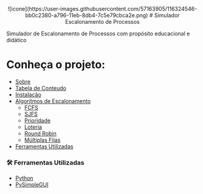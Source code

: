 <p align="center">
![icone](https://user-images.githubusercontent.com/57163905/116324546-bb0c2380-a796-11eb-8db4-7c5e79cbca2e.png)
# Simulador Escalonamento de Processos
</p>

Simulador de Escalonamento de Processos com propósito educacional e didático

Conheça o projeto:
=================
<!--ts-->
   * [Sobre](#Sobre)
   * [Tabela de Conteudo](#tabela-de-conteudo)
   * [Instalação](#instalacao)
   * [Algoritmos de Escalonamento](#como-usar)
      * [FCFS](#pre-requisitos)
      * [SJFS](#local-files)
      * [Prioridade](#remote-files)
      * [Loteria](#multiple-files)
      * [Round Robin](#combo)
      * [Múltiplas Filas](#combo)
   * [Ferramentas Utilizadas](#testes)
<!--te-->



### 🛠 Ferramentas Utilizadas

- [Python](https://www.python.org/)
- [PySimpleGUI](https://pypi.org/project/PySimpleGUI/)
